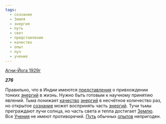 ```yaml
---
tags:
  - сознание
  - Земля
  - энергия
  - путь
  - свет
  - представление
  - качество
  - опыт
  - луч
  - учение
---
```

[Агни-Йога 1929г](https://127.0.0.1:4002/agni/1929)

___276___

Правильно, что в Индии имеются [представления](../../../tags/#представление) о привхождении тонких [энергий](../../../tags/#энергия) в жизнь. Нужно быть готовым к научному принятию явлений. Тьма понижает [качество](../../../tags/#качество) [энергий](../../../tags/#энергия) в несчётное количество раз, но открытое [сознание](../../../tags/#сознание) может воспринять часть [энергий](../../../tags/#энергия). Тучи тьмы преграждают лучи солнца, но часть света и тепла достигает [Землю](../../../tags/#Земля). Все [Учения](../../../tags/#учение) не имеют противоречий. [Путь](../../../tags/#путь) обычных [опытов](../../../tags/#опыт) непригоден.
